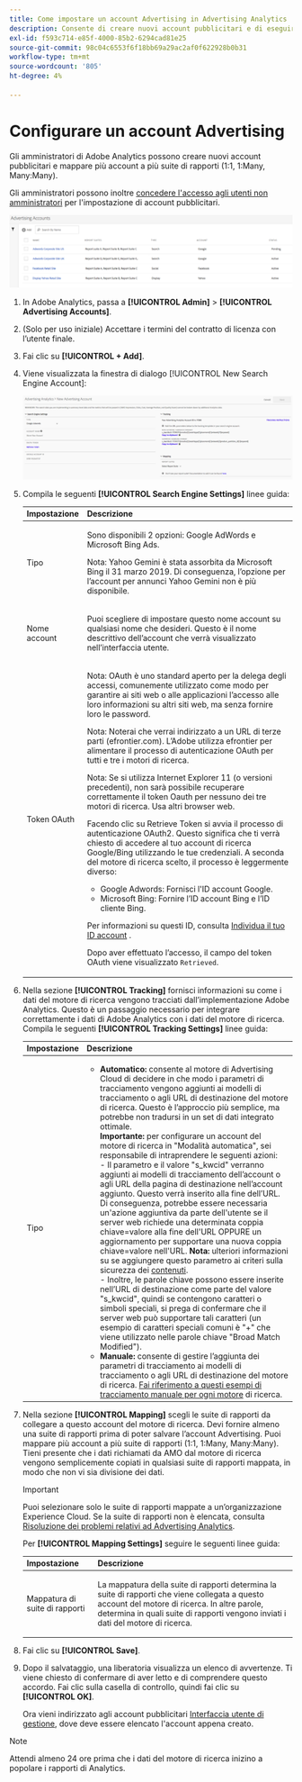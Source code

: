 ```yaml
---
title: Come impostare un account Advertising in Advertising Analytics
description: Consente di creare nuovi account pubblicitari e di eseguire il mapping di più account a più suite di rapporti.
exl-id: f593c714-e85f-4000-85b2-6294cad81e25
source-git-commit: 98c04c6553f6f18bb69a29ac2af0f622928b0b31
workflow-type: tm+mt
source-wordcount: '805'
ht-degree: 4%

---
```


# Configurare un account Advertising

Gli amministratori di Adobe Analytics possono creare nuovi account pubblicitari e mappare più account a più suite di rapporti (1:1, 1:Many, Many:Many).

Gli amministratori possono inoltre [concedere l&#39;accesso agli utenti non amministratori](/help/integrate/c-advertising-analytics/overview.md#section_FCC58EB635954A32990D4E67B52B4369) per l&#39;impostazione di account pubblicitari.

![](assets/aa_accounts.png)

1. In Adobe Analytics, passa a **[!UICONTROL Admin]** > **[!UICONTROL Advertising Accounts]**.
1. (Solo per uso iniziale) Accettare i termini del contratto di licenza con l’utente finale.
1. Fai clic su **[!UICONTROL + Add]**.
1. Viene visualizzata la finestra di dialogo [!UICONTROL New Search Engine Account]:

   ![](assets/aa_new_se_account.png)

1. Compila le seguenti **[!UICONTROL Search Engine Settings]** linee guida:

   <table id="table_B3BE66B7D4C54766B8FFD2C6DCD657AF"> 
    <thead> 
      <tr> 
      <th colname="col1" class="entry"> Impostazione </th> 
      <th colname="col2" class="entry"> Descrizione </th> 
      </tr>
    </thead>
    <tbody> 
      <tr> 
      <td colname="col1"> <p>Tipo </p> </td> 
      <td colname="col2"> <p>Sono disponibili 2 opzioni: Google AdWords e Microsoft Bing Ads. </p> <p>Nota: Yahoo Gemini è stata assorbita da Microsoft Bing il 31 marzo 2019. Di conseguenza, l’opzione per l’account per annunci Yahoo Gemini non è più disponibile.  </p> </td> 
      </tr> 
      <tr> 
      <td colname="col1"> <p>Nome account </p> </td> 
      <td colname="col2"> <p>Puoi scegliere di impostare questo nome account su qualsiasi nome che desideri. Questo è il nome descrittivo dell’account che verrà visualizzato nell’interfaccia utente. </p> </td> 
      </tr> 
      <tr> 
      <td colname="col1"> <p>Token OAuth </p> </td> 
      <td colname="col2"> <p>Nota:  OAuth è uno standard aperto per la delega degli accessi, comunemente utilizzato come modo per garantire ai siti web o alle applicazioni l’accesso alle loro informazioni su altri siti web, ma senza fornire loro le password. </p> <p>Nota:  Noterai che verrai indirizzato a un URL di terze parti (efrontier.com). L’Adobe utilizza efrontier per alimentare il processo di autenticazione OAuth per tutti e tre i motori di ricerca. </p> <p>Nota:  Se si utilizza Internet Explorer 11 (o versioni precedenti), non sarà possibile recuperare correttamente il token Oauth per nessuno dei tre motori di ricerca. Usa altri browser web. </p> <p>Facendo clic su<span class="uicontrol"> Retrieve Token</span> si avvia il processo di autenticazione OAuth2. Questo significa che ti verrà chiesto di accedere al tuo account di ricerca Google/Bing utilizzando le tue credenziali. A seconda del motore di ricerca scelto, il processo è leggermente diverso: </p>
      <ul id="ul_FC9B5612F6554495B04C357CB0AB72EB"> 
       <li id="li_CD54231BFF134F83B3B5B14B34A0E1D2">Google Adwords: Fornisci l'ID account Google. </li> 
       <li id="li_89B9D54BAA914E5DB2959B193489582E">Microsoft Bing: Fornire l’ID account Bing e l’ID cliente Bing. </li> 
       </ul> <p>Per informazioni su questi ID, consulta <a href="/help/integrate/c-advertising-analytics/c-adanalytics-workflow/aa-locate-account-id.md"  > Individua il tuo ID account</a> . </p> <p>Dopo aver effettuato l’accesso, il campo del token OAuth viene visualizzato <code>Retrieved</code>. </p> </td> 
      </tr> 
    </tbody> 
    </table>

1. Nella sezione **[!UICONTROL Tracking]** fornisci informazioni su come i dati del motore di ricerca vengono tracciati dall’implementazione Adobe Analytics. Questo è un passaggio necessario per integrare correttamente i dati di Adobe Analytics con i dati del motore di ricerca.
Compila le seguenti **[!UICONTROL Tracking Settings]** linee guida:

   | Impostazione | Descrizione |
   |--- |--- |
   | Tipo | <ul><li>**Automatico:** consente al motore di Advertising Cloud di decidere in che modo i parametri di tracciamento vengono aggiunti ai modelli di tracciamento o agli URL di destinazione del motore di ricerca. Questo è l’approccio più semplice, ma potrebbe non tradursi in un set di dati integrato ottimale.<br>**Importante:** per configurare un account del motore di ricerca in &quot;Modalità automatica&quot;, sei responsabile di intraprendere le seguenti azioni:<br> - Il parametro e il valore &quot;s_kwcid&quot; verranno aggiunti ai modelli di tracciamento dell’account o agli URL della pagina di destinazione nell’account aggiunto. Questo verrà inserito alla fine dell’URL. Di conseguenza, potrebbe essere necessaria un&#39;azione aggiuntiva da parte dell&#39;utente se il server web richiede una determinata coppia chiave=valore alla fine dell&#39;URL OPPURE un aggiornamento per supportare una nuova coppia chiave=valore nell&#39;URL. **Nota:** ulteriori informazioni su se aggiungere questo parametro ai criteri sulla sicurezza dei  [contenuti](https://experienceleague.adobe.com/docs/id-service/using/reference/csp.html).<br>- Inoltre, le parole chiave possono essere inserite nell’URL di destinazione come parte del valore &quot;s_kwcid&quot;, quindi se contengono caratteri o simboli speciali, si prega di confermare che il server web può supportare tali caratteri (un esempio di caratteri speciali comuni è &quot;+&quot; che viene utilizzato nelle parole chiave &quot;Broad Match Modified&quot;).</li><li>**Manuale:** consente di gestire l’aggiunta dei parametri di tracciamento ai modelli di tracciamento o agli URL di destinazione del motore di ricerca. [Fai riferimento a questi esempi di tracciamento manuale per ogni motore](/help/integrate/c-advertising-analytics/c-adanalytics-workflow/aa-manual-vs-automatic-tracking.md) di ricerca.</li></ul> |

1. Nella sezione **[!UICONTROL Mapping]** scegli le suite di rapporti da collegare a questo account del motore di ricerca. Devi fornire almeno una suite di rapporti prima di poter salvare l’account Advertising. Puoi mappare più account a più suite di rapporti (1:1, 1:Many, Many:Many). Tieni presente che i dati richiamati da AMO dal motore di ricerca vengono semplicemente copiati in qualsiasi suite di rapporti mappata, in modo che non vi sia divisione dei dati.

   >[!IMPORTANT]
   >
   >Puoi selezionare solo le suite di rapporti mappate a un’organizzazione Experience Cloud. Se la suite di rapporti non è elencata, consulta [Risoluzione dei problemi relativi ad Advertising Analytics](/help/integrate/c-advertising-analytics/c-adanalytics-workflow/aa-troubleshooting.md).

   Per **[!UICONTROL Mapping Settings]** seguire le seguenti linee guida:

   <table id="table_AF876DC40F97403882C0AA528BD204FF"> 
   <thead> 
   <tr> 
   <th colname="col1" class="entry"> Impostazione </th> 
   <th colname="col2" class="entry"> Descrizione </th> 
   </tr>
   </thead>
   <tbody> 
   <tr> 
   <td colname="col1"> <p>Mappatura di suite di rapporti </p> </td> 
   <td colname="col2"> <p>La mappatura della suite di rapporti determina la suite di rapporti che viene collegata a questo account del motore di ricerca. In altre parole, determina in quali suite di rapporti vengono inviati i dati del motore di ricerca. </p> </td>
   </tr> 
   </tbody> 
   </table>

1. Fai clic su **[!UICONTROL Save]**.
1. Dopo il salvataggio, una liberatoria visualizza un elenco di avvertenze. Ti viene chiesto di confermare di aver letto e di comprendere questo accordo. Fai clic sulla casella di controllo, quindi fai clic su **[!UICONTROL OK]**.

   Ora vieni indirizzato agli account pubblicitari [Interfaccia utente di gestione](/help/integrate/c-advertising-analytics/c-adanalytics-workflow/aa-manage-ad-accounts.md), dove deve essere elencato l&#39;account appena creato.

>[!NOTE]
>
>Attendi almeno 24 ore prima che i dati del motore di ricerca inizino a popolare i rapporti di Analytics.
